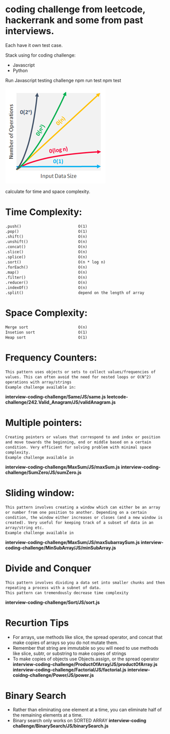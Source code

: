 # coding challenge from leetcode, hackerrank and some from past interviews.

Each have it own test case.

Stack using for coding challenge: 
- Javascript 
- Python

Run Javascript testing challenge
npm run test
npm test <name-of-challenge>

![Image of Complexity](/complexity.png)

calculate for time and space complexity.
# Time Complexity:
    .push()                         O(1)
    .pop()                          O(1)
    .shift()                        O(n)
    .unshift()                      O(n)
    .concat()                       O(n)
    .slice()                        O(n)
    .splice()                       O(n)
    .sort()                         O(n * log n)
    .forEach()                      O(n)
    .map()                          O(n)
    .filter()                       O(n)
    .reducer()                      O(n)
    .indexOf()                      O(n)
    .split()                        depend on the length of array

# Space Complexity:
    Merge sort                      O(n)
    Insetion sort                   O(1)
    Heap sort                       O(1)


# Frequency Counters:
    This pattern uses objects or sets to collect values/frequencies of values. This can often avoid the need for nested loops or O(N^2) operations with array/strings
    Example challenge available in:
**interview-coding-challenge/Same/JS/same.js**
**leetcode-challenge/242.Valid_Anagram/JS/validAnagram.js**

# Multiple pointers: 
    Creating pointers or values that correspond to and index or position and move towards the beginning, end or middle based on a certain condition. Very efficient for solving problem with minimal space complexity.
    Example challenge available in 
**interview-coding-challenge/MaxSum/JS/maxSum.js**
**interview-coding-challenge/SumZero/JS/sumZero.js**

# Sliding window:
    This pattern involves creating a window which can either be an array or number from one position to another. Depending on a certain condition, the window either increases or closes (and a new window is created). Very useful for keeping track of a subset of data in an array/string etc.
    Example challenge available in 
**interview-coding-challenge/MaxSum/JS/maxSubarraySum.js**
**interview-coding-challenge/MinSubArray/JS/minSubArray.js**

# Divide and Conquer
    This pattern involves dividing a data set into smaller chunks and then repeating a process with a subnet of data.
    This pattern can tremendously decrease time complexity
**interview-coding-challenge/Sort/JS/sort.js**

# Recurtion Tips
- For arrays, use methods like slice, the spread operator, and concat that make copies of arrays so you do not mutate them.
- Remember that string are immutable so you will need to use methods like slice, subtr, or substring to make copies of strings
- To make copies of objects use Objects.assign, or the spread operator
**interview-coding-challenge/ProductOfArray/JS/productOfArray.js**
**interview-coding-challenge/Factorial/JS/factorial.js**
**interview-coidng-challenge/Power/JS/power.js**

# Binary Search
- Rather than eliminating one element at a time, you can eliminate half of the remaining elements at a time.
- Binary search only works on SORTED ARRAY
**interview-coding challenge/BinarySearch/JS/binarySearch.js**

